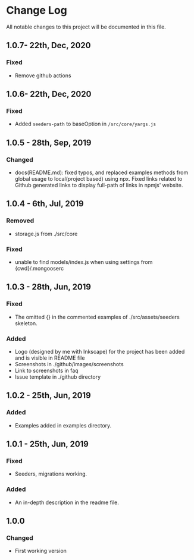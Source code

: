 # Change Log
All notable changes to this project will be documented in this file.

## 1.0.7- 22th, Dec, 2020
### Fixed
- Remove github actions

## 1.0.6- 22th, Dec, 2020
### Fixed
- Added `seeders-path` to baseOption in `/src/core/yargs.js`

## 1.0.5 - 28th, Sep, 2019
### Changed
- docs(README.md): fixed typos, and replaced examples methods from global usage to local(project based) using npx. Fixed links related to Github generated links to display full-path of links in npmjs' website.

## 1.0.4 - 6th, Jul, 2019
### Removed
- storage.js from ./src/core

### Fixed
- unable to find models/index.js when using settings from {cwd}/.mongooserc

## 1.0.3 - 28th, Jun, 2019
### Fixed
- The omitted {} in the commented examples of ./src/assets/seeders skeleton.

### Added
- Logo (designed by me with Inkscape) for the project has been added and is visible in README file
- Screenshots in ./github/images/screenshots
- Link to screenshots in faq
- Issue template in ./github directory

## 1.0.2 - 25th, Jun, 2019
### Added
- Examples added in examples directory.

## 1.0.1 - 25th, Jun, 2019
### Fixed
- Seeders, migrations working.

### Added
- An in-depth description in the readme file.

## 1.0.0
### Changed
- First working version
